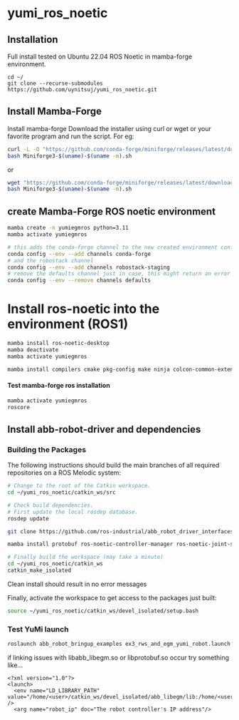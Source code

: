 # yumi_ros_noetic

## Installation
Full install tested on Ubuntu 22.04 ROS Noetic in mamba-forge environment.

```
cd ~/
git clone --recurse-submodules https://github.com/uynitsuj/yumi_ros_noetic.git
```

## Install Mamba-Forge
Install mamba-forge
Download the installer using curl or wget or your favorite program and run the script.
For eg:
```bash
curl -L -O "https://github.com/conda-forge/miniforge/releases/latest/download/Miniforge3-$(uname)-$(uname -m).sh"
bash Miniforge3-$(uname)-$(uname -m).sh
```
or
```bash
wget "https://github.com/conda-forge/miniforge/releases/latest/download/Miniforge3-$(uname)-$(uname -m).sh"
bash Miniforge3-$(uname)-$(uname -m).sh
```

## create Mamba-Forge ROS noetic environment
```bash
mamba create -n yumiegmros python=3.11
mamba activate yumiegmros
```

```bash
# this adds the conda-forge channel to the new created environment configuration 
conda config --env --add channels conda-forge
# and the robostack channel
conda config --env --add channels robostack-staging
# remove the defaults channel just in case, this might return an error if it is not in the list which is ok
conda config --env --remove channels defaults
```
# Install ros-noetic into the environment (ROS1)
```bash
mamba install ros-noetic-desktop
mamba deactivate
mamba activate yumiegmros

mamba install compilers cmake pkg-config make ninja colcon-common-extensions catkin_tools rosdep
```

#### Test mamba-forge ros installation
```bash
mamba activate yumiegmros
roscore
```

## Install abb-robot-driver and dependencies

### Building the Packages

The following instructions should build the main branches of all required repositories on a ROS Melodic system:

```bash
# Change to the root of the Catkin workspace.
cd ~/yumi_ros_noetic/catkin_ws/src

# Check build dependencies.
# First update the local rosdep database.
rosdep update

git clone https://github.com/ros-industrial/abb_robot_driver_interfaces.git

mamba install protobuf ros-noetic-controller-manager ros-noetic-joint-state-controller ros-noetic-velocity-controllers ros-noetic-controller-manager-msgs ros-noetic-hardware-interface ros-noetic-joint-limits-interface ros-noetic-controller-interface ros-noetic-realtime-tools

# Finally build the workspace (may take a minute)
cd ~/yumi_ros_noetic/catkin_ws
catkin_make_isolated
```
Clean install should result in no error messages

Finally, activate the workspace to get access to the packages just built:
```bash
source ~/yumi_ros_noetic/catkin_ws/devel_isolated/setup.bash
```

### Test YuMi launch
```bash
roslaunch abb_robot_bringup_examples ex3_rws_and_egm_yumi_robot.launch robot_ip:=<robot_ip>
```

if linking issues with libabb_libegm.so or libprotobuf.so occur try something like...
```
<?xml version="1.0"?>
<launch>
  <env name="LD_LIBRARY_PATH" value="/home/<user>/catkin_ws/devel_isolated/abb_libegm/lib:/home/<user>/miniforge3/envs/yumiegmros/lib:${LD_LIBRARY_PATH}" />
  <arg name="robot_ip" doc="The robot controller's IP address"/>
```

